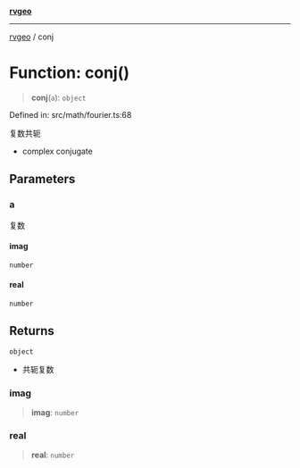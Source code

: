 [**rvgeo**](../README.md)

***

[rvgeo](../globals.md) / conj

# Function: conj()

> **conj**(`a`): `object`

Defined in: src/math/fourier.ts:68

复数共轭
- complex conjugate

## Parameters

### a

复数

#### imag

`number`

#### real

`number`

## Returns

`object`

- 共轭复数

### imag

> **imag**: `number`

### real

> **real**: `number`
